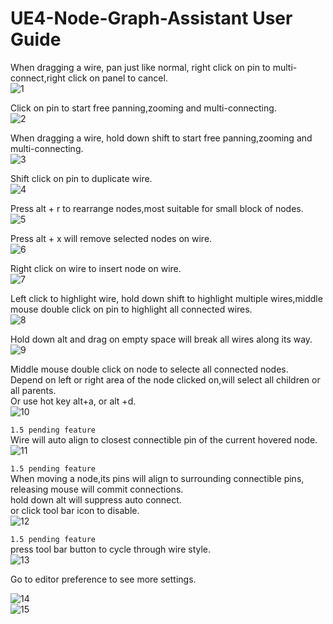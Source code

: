 # UE4-Node-Graph-Assistant User Guide

When dragging a wire, pan just like normal, right click on pin to multi-connect,right click on panel to cancel.  
![1](Resource/1.4/drag_pan_multi-connect.gif)  

Click on pin to start free panning,zooming and multi-connecting.  
![2](Resource/1.4/click_pan_multi-connect.gif)  

When dragging a wire, hold down shift to  start free panning,zooming and multi-connecting.  
![3](Resource/1.4/shift_pan_multi-connect.gif)  

Shift click on pin to duplicate wire.  
![4](Resource/1.4/dupli_wire.gif)  

Press alt + r to rearrange nodes,most suitable for small block of nodes.   
![5](Resource/1.4/rearrange.gif)  

Press alt + x will remove selected nodes on wire.  
![6](Resource/1.4/bypass.gif)  

Right click on wire to insert node on wire.  
![7](Resource/1.4/insert.gif)

Left click to highlight wire, hold down shift to highlight multiple wires,middle mouse double click on pin to highlight all connected wires.  
![8](Resource/1.4/highlight.gif)  

Hold down alt and drag on empty space will break all wires along its way.  
![9](Resource/1.4/cutoff.gif)  

Middle mouse double click on node to selecte all connected nodes.  
Depend on left or right area of the node clicked on,will select all children or all parents.  
Or use hot key alt+a, or alt +d.  
![10](Resource/1.4/select_linked.gif)  

`1.5 pending feature`  
Wire will auto align to closest connectible pin of the current hovered node.  
![11](Resource/1.5/lazy_connect.gif)  

`1.5 pending feature`  
When moving a node,its pins will align to surrounding connectible pins, releasing mouse will commit connections.  
hold down alt will suppress auto connect.  
or click tool bar icon to disable.  
![12](Resource/1.5/auto_connect.gif)  

`1.5 pending feature`  
press tool bar button to cycle through wire style.  
![13](Resource/1.5/wire_style.gif)  


Go to editor preference to see more settings.  

![14](Resource/1.4/keybind.png)  
![15](Resource/1.5/config.png)  




 
